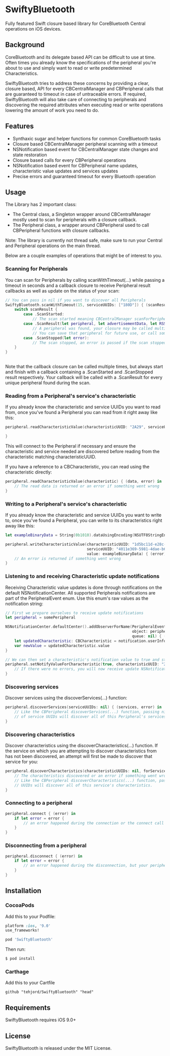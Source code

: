 # SwiftyBluetooth
Fully featured Swift closure based library for CoreBluetooth Central operations on iOS devices.  

## Background 
CoreBluetooth and its delegate based API can be difficult to use at time. Often times you already know the specifications of the peripheral you're about to use and simply want to read or write predetermined Characteristics.  

SwiftyBluetooth tries to address these concerns by providing a clear, closure based, API for every CBCentralManager and CBPeripheral calls that are guaranteed to timeout in case of untraceable errors. If required, SwiftyBluetooth will also take care of connecting to peripherals and discovering the required attributes when executing read or write operations lowering the amount of work you need to do. 

## Features
- Synthaxic sugar and helper functions for common CoreBluetooth tasks 
- Closure based CBCentralManager peripheral scanning with a timeout
- NSNotification based event for CBCentralManager state changes and state restoration  
- Closure based calls for every CBPeripheral operations
- NSNotification based event for CBPeripheral name updates, characteristic value updates and services updates
- Precise errors and guaranteed timeout for every Bluetooth operation
 
## Usage
The Library has 2 important class: 

- The Central class, a Singleton wrapper around CBCentralManager mostly used to scan for peripherals with a closure callback. 
- The Peripheral class, a wrapper around CBPeripheral used to call CBPeripheral functions with closure callbacks. 

Note: The library is currently not thread safe, make sure to run your Central and Peripheral operations on the main thread. 

Below are a couple examples of operations that might be of interest to you.

### Scanning for Peripherals
You can scan for Peripherals by calling scanWithTimeout(...) while passing a timeout in seconds and a callback closure to receive Peripheral result callbacks as well as update on the status of your scan:
```swift
// You can pass in nil if you want to discover all Peripherals
SwiftyBluetooth.scanWithTimeout(15, serviceUUIDs: ["180D"]) { (scanResult) in
    switch scanResult {
        case .ScanStarted:
            // The scan started meaning CBCentralManager scanForPeripherals(...) was called 
        case .ScanResult(let peripheral, let advertisementData, let RSSI):
            // A peripheral was found, your closure may be called multiple time with a .ScanResult enum case.
            // You can save that peripheral for future use, or call some of its functions directly in this closure.
        case .ScanStopped(let error):
            // The scan stopped, an error is passed if the scan stopped unexpectedly
    }
}
        
```
Note that the callback closure can be called multiple times, but always start and finish with a callback containing a .ScanStarted and .ScanStopped result respectively. Your callback will be called with a .ScanResult for every unique peripheral found during the scan.  

### Reading from a Peripheral's service's characteristic
If you already know the characteristic and service UUIDs you want to read from, once you've found a Peripheral you can read from it right away like this: 

```swift
peripheral.readCharacteristicValue(characteristicUUID: "2A29", serviceUUID: "180A") { (data, error) in

}
```
This will connect to the Peripheral if necessary and ensure the characteristic and service needed are discovered before reading from the characteristic matching characteristicUUID.

If you have a reference to a CBCharacteristic, you can read using the characteristic directly:
```swift
peripheral.readCharacteristicValue(characteristic) { (data, error) in
    // The read data is returned or an error if something went wrong
}
```
### Writing to a Peripheral's service's characteristic
If you already know the characteristic and service UUIDs you want to write to, once you've found a Peripheral, you can write to its characteristics right away like this: 
```swift
let exampleBinaryData = String(0b1010).dataUsingEncoding(NSUTF8StringEncoding)!

peripheral.writeCharacteristicValue(characteristicUUID: "1d5bc11d-e28c-4157-a7be-d8b742a013d8",
                                    serviceUUID: "4011e369-5981-4dae-b686-619dc656c7ba",
                                    value: exampleBinaryData) { (error) in
    // An error is returned if something went wrong
}
```
### Listening to and receiving Characteristic update notifications
Receiving Characteristic value updates is done through notifications on the default NSNotificationCenter. All supported Peripherals notifications are part of the PeripheralEvent enum. Use this enum's raw values as the notification string:
```swift
// First we prepare ourselves to receive update notifications 
let peripheral = somePeripheral

NSNotificationCenter.defaultCenter().addObserverForName(PeripheralEvent.CharacteristicValueUpdate.rawValue, 
                                                        object: peripheral, 
                                                        queue: nil) { (notification) in
    let updatedCharacteristic: CBCharacteristic = notification.userInfo["characteristic"]!
    var newValue = updatedCharacteristic.value 
}

// We can then set a characteristic's notification value to true and start receiving updates to that characteristic
peripheral.setNotifyValueForCharacteristic(true, characteristicUUID: "2A29", serviceUUID: "180A") { (isNotifying, error) in
    // If there were no errors, you will now receive update NSNotification to that characteristic
}
```
### Discovering services 
Discover services using the discoverServices(...) function:
```swift
peripheral.discoverServices(serviceUUIDs: nil) { (services, error) in
    // Like the CBPeripheral discoverServices(...) function, passing nil instead of an array
    // of service UUIDs will discover all of this Peripheral's services.
}
```
### Discovering characteristics
Discover characteristics using the discoverCharacteristics(...) function. If the service on which you are attempting to discover characteristics from has not been discovered, an attempt will first be made to discover that service for you:
```swift
peripheral.discoverCharacteristics(characteristicUUIDs: nil, forService: "180A") { (characteristics, error) in
    // The characteristics discovered or an error if something went wrong.
    // Like the CBPeripheral discoverCharacteristics(...) function, passing nil instead of an array of service 
    // UUIDs will discover all of this service's characteristics.
}
```
### Connecting to a peripheral
```swift
peripheral.connect { (error) in 
    if let error = error {
        // an error happened during the connection or the connect call timed out
    }
}
```
### Disconnecting from a peripheral
```swift
peripheral.disconnect { (error) in 
    if let error = error {
        // an error happened during the disconnection, but your peripheral is guaranteed to be disconnected 
    }
}
```
## Installation


### CocoaPods
Add this to your Podfile:

```ruby
platform :ios, '9.0'
use_frameworks!

pod 'SwiftyBluetooth'
```

Then run:

```bash
$ pod install
```
### Carthage

Add this to your Cartfile 

```ogdl
github "tehjord/SwiftyBluetooth" "head"
```

## Requirements
SwiftyBluetooth requires iOS 9.0+

## License
SwiftyBluetooth is released under the MIT License.